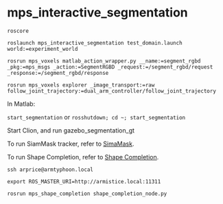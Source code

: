 # mps_interactive_segmentation


```roscore```

```roslaunch mps_interactive_segmentation test_domain.launch world:=experiment_world```

```rosrun mps_voxels matlab_action_wrapper.py __name:=segment_rgbd _pkg:=mps_msgs _action:=SegmentRGBD _request:=/segment_rgbd/request _response:=/segment_rgbd/response```

```rosrun mps_voxels explorer _image_transport:=raw follow_joint_trajectory:=dual_arm_controller/follow_joint_trajectory```

In Matlab:

```start_segmentation```
or
```rosshutdown; cd ~; start_segmentation```

Start Clion, and run gazebo_segmentation_gt

To run SiamMask tracker, refer to [SimaMask](https://github.com/UM-ARM-Lab/SiamMask).

To run Shape Completion, refer to [Shape Completion](https://github.com/UM-ARM-Lab/mps_shape_completion). 

```ssh arprice@armtyphoon.local```

```export ROS_MASTER_URI=http://armistice.local:11311```

```rosrun mps_shape_completion shape_completion_node.py```